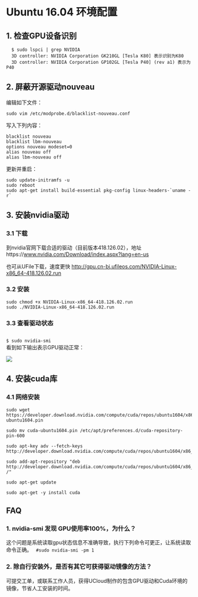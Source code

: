 

# Ubuntu 16.04 环境配置

## 1. 检查GPU设备识别
```
  $ sudo lspci | grep NVIDIA
  3D controller: NVIDIA Corporation GK210GL [Tesla K80] 表示识别为K80
  3D controller: NVIDIA Corporation GP102GL [Tesla P40] (rev a1) 表示为P40
```

## 2. 屏蔽开源驱动nouveau

编辑如下文件：
```
sudo vim /etc/modprobe.d/blacklist-nouveau.conf
```
写入下列内容：
```
blacklist nouveau
blacklist lbm-nouveau
options nouveau modeset=0
alias nouveau off
alias lbm-nouveau off
```
更新并重启：
```
sudo update-initramfs -u
sudo reboot
sudo apt-get install build-essential pkg-config linux-headers-`uname -r`
```

## 3. 安装nvidia驱动

### 3.1 下载
到nvidia官网下载合适的驱动（目前版本418.126.02），地址https://www.nvidia.com/Download/index.aspx?lang=en-us

也可从UFile下载，速度更快 http://gpu.cn-bj.ufileos.com/NVIDIA-Linux-x86_64-418.126.02.run

### 3.2 安装
```
sudo chmod +x NVIDIA-Linux-x86_64-418.126.02.run
sudo ./NVIDIA-Linux-x86_64-418.126.02.run
```

### 3.3 查看驱动状态
<code>
$ sudo nvidia-smi
</code>
看到如下输出表示GPU驱动正常：

![](ai/gpu/images/operation/nvidia-smi.png)

## 4. 安装cuda库

### 4.1 网络安装

```
sudo wget https://developer.download.nvidia.com/compute/cuda/repos/ubuntu1604/x86_64/cuda-ubuntu1604.pin

sudo mv cuda-ubuntu1604.pin /etc/apt/preferences.d/cuda-repository-pin-600

sudo apt-key adv --fetch-keys http://developer.download.nvidia.com/compute/cuda/repos/ubuntu1604/x86_64/7fa2af80.pub

sudo add-apt-repository "deb http://developer.download.nvidia.com/compute/cuda/repos/ubuntu1604/x86_64/ /"

sudo apt-get update

sudo apt-get -y install cuda
```

## FAQ

### 1. nvidia-smi 发现 GPU使用率100%，为什么？

这个问题是系统读取gpu状态信息不准确导致，执行下列命令可更正，让系统读取命令正确。
<code>
    #sudo nvidia-smi -pm 1
</code>

### 2. 除自行安装外，是否有其它可获得驱动镜像的方法？

可提交工单，或联系工作人员，获得UCloud制作的包含GPU驱动和Cuda环境的镜像，节省人工安装的时间。